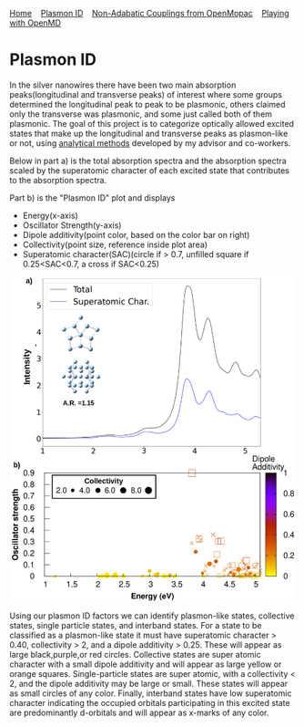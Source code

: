 [Home](index.md) &nbsp;&nbsp; [Plasmon ID](PlasmonID.md) &nbsp;&nbsp; [Non-Adabatic Couplings from OpenMopac](NACOpenMopac.md) &nbsp; &nbsp;[Playing with OpenMD](OpenMDPlay.md)

# Plasmon ID
In the silver nanowires there have been two main absorption peaks(longitudinal and transverse peaks) of interest where some groups determined the longitudinal peak to peak to be plasmonic, others claimed only the transverse was plasmonic, and some just called both of them plasmonic.
The goal of this project is to categorize optically allowed excited states that make up the longitudinal and transverse peaks as plasmon-like or not, using [analytical methods](https://pubs.acs.org/doi/10.1021/acs.jpcc.9b10569) developed by my advisor and co-workers.

Below in part a) is the total absorption spectra and the absorption spectra scaled by the superatomic character of each excited state that contributes to the absorption spectra. 

Part b) is the "Plasmon ID" plot and displays 
- Energy(x-axis)
- Oscillator Strength(y-axis)
- Dipole additivity(point color, based on the color bar on right)
- Collectivity(point size, reference inside plot area)
- Superatomic character(SAC)(circle if > 0.7, unfilled square if 0.25<SAC<0.7, a cross if SAC<0.25)

![plasmonID cluster](Ag29.png)


Using our plasmon ID factors we can identify plasmon-like states, collective states, single particle states, and interband states. For a state to be classified as a plasmon-like state it must have superatomic character > 0.40, collectivity > 2, and a dipole additivity > 0.25. These will appear as large black,purple,or red circles.  Collective states are super atomic character with a small dipole additivity and will appear as large yellow or orange squares. Single-particle states are super atomic, with a collectivity < 2, and the dipole additivity may be large or small. These states will appear as small circles of any color. Finally, interband states have low superatomic character indicating the occupied orbitals participating in this excited state are predominantly d-orbitals and will appear as x-marks of any color.
